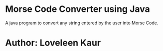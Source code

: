 # Morse Code Converter using Java
A java program to convert any string entered by the user into Morse Code.

# Author: Loveleen Kaur

